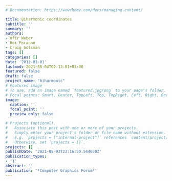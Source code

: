 ```yaml
---
# Documentation: https://wowchemy.com/docs/managing-content/

title: Biharmonic coordinates
subtitle: ''
summary: ''
authors:
- Ofir Weber
- Roi Poranne
- Craig Gotsman
tags: []
categories: []
date: '2012-01-01'
lastmod: 2021-08-04T02:13:01+03:00
featured: false
draft: false
project_name: "biharmonic"
# Featured image
# To use, add an image named `featured.jpg/png` to your page's folder.
# Focal points: Smart, Center, TopLeft, Top, TopRight, Left, Right, BottomLeft, Bottom, BottomRight.
image:
  caption: ''
  focal_point: ''
  preview_only: false

# Projects (optional).
#   Associate this post with one or more of your projects.
#   Simply enter your project's folder or file name without extension.
#   E.g. `projects = ["internal-project"]` references `content/project/deep-learning/index.md`.
#   Otherwise, set `projects = []`.
projects: []
publishDate: '2021-08-03T23:16:50.544050Z'
publication_types:
- '1'
abstract: ''
publication: '*Computer Graphics Forum*'
---
```

